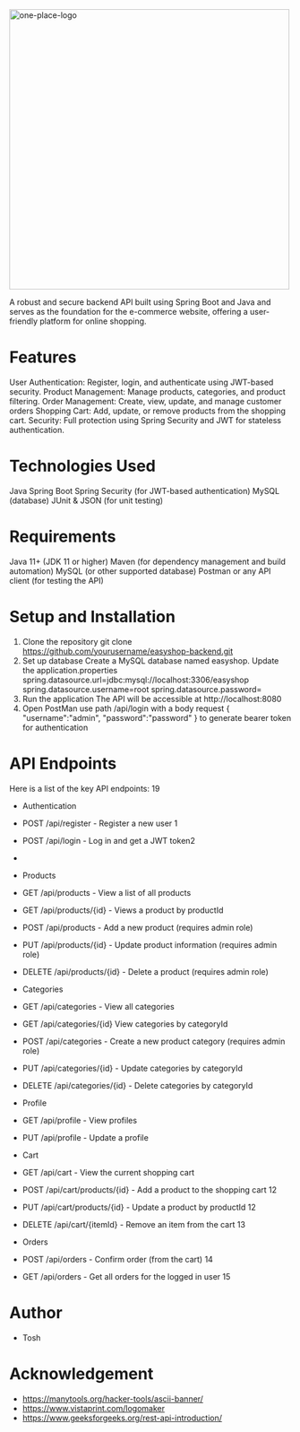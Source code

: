 <img width="500" alt="one-place-logo" src="https://github.com/user-attachments/assets/e5dd1d59-62d3-4feb-b2ac-cf8c0410ab97" height="500"/>

A robust and secure backend API built using Spring Boot and Java and serves as the foundation for the e-commerce website,
offering a user-friendly platform for online shopping.

# Features
User Authentication: Register, login, and authenticate using JWT-based security.
Product Management: Manage products, categories, and product filtering.
Order Management: Create, view, update, and manage customer orders 
Shopping Cart: Add, update, or remove products from the shopping cart.
Security: Full protection using Spring Security and JWT for stateless authentication.

# Technologies Used
Java 
Spring Boot 
Spring Security (for JWT-based authentication)
MySQL (database)
JUnit & JSON (for unit testing)

# Requirements
Java 11+ (JDK 11 or higher)
Maven (for dependency management and build automation)
MySQL (or other supported database)
Postman or any API client (for testing the API) 

# Setup and Installation
1. Clone the repository
   git clone https://github.com/yourusername/easyshop-backend.git
2. Set up database
   Create a MySQL database named easyshop.
   Update the application.properties 
   spring.datasource.url=jdbc:mysql://localhost:3306/easyshop
   spring.datasource.username=root
   spring.datasource.password= <yourpassword>
3. Run the application
The API will be accessible at http://localhost:8080
4. Open PostMan
   use path /api/login with a body request { "username":"admin", "password":"password" } to
   generate bearer token for authentication  

# API Endpoints
Here is a list of the key API endpoints:
19
- Authentication

- POST /api/register - Register a new user 1
- POST /api/login - Log in and get a JWT token2
- 
- Products

- GET /api/products - View a list of all products 
- GET /api/products/{id} - Views a product by productId
- POST /api/products - Add a new product (requires admin role) 
- PUT /api/products/{id} - Update product information (requires admin role) 
- DELETE /api/products/{id} - Delete a product (requires admin role) 

- Categories

- GET /api/categories - View all categories 
- GET /api/categories/{id} View categories by categoryId
- POST /api/categories - Create a new product category (requires admin role) 
- PUT /api/categories/{id} - Update categories by categoryId
- DELETE /api/categories/{id} - Delete categories by categoryId

- Profile
- GET /api/profile - View profiles
- PUT /api/profile - Update a profile 

- Cart

- GET /api/cart - View the current shopping cart 
- POST /api/cart/products/{id} - Add a product to the shopping cart 12
- PUT /api/cart/products/{id} - Update a product by productId  12
- DELETE /api/cart/{itemId} - Remove an item from the cart 13

- Orders

- POST /api/orders - Confirm order (from the cart) 14
- GET /api/orders - Get all orders for the logged in user 15

# Author 
- Tosh

# Acknowledgement 

- https://manytools.org/hacker-tools/ascii-banner/
- https://www.vistaprint.com/logomaker
- https://www.geeksforgeeks.org/rest-api-introduction/
